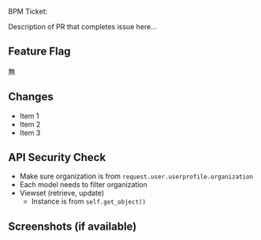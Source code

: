 BPM Ticket: 

Description of PR that completes issue here...

## Feature Flag

無

## Changes

- Item 1
- Item 2
- Item 3

## API Security Check
-  Make sure organization is from `request.user.userprofile.organization`
- Each model needs to filter organization
- Viewset (retrieve, update)
    - Instance is from `self.get_object()`

## Screenshots (if available)
